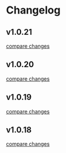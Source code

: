 # Changelog


## v1.0.21

[compare changes](https://github.com/fewangsit/wangsvue/compare/v1.0.20...v1.0.21)

## v1.0.20

[compare changes](https://github.com/fewangsit/wangsvue/compare/v1.0.19...v1.0.20)

## v1.0.19

[compare changes](https://github.com/fewangsit/wangsvue/compare/v1.0.18...v1.0.19)

## v1.0.18

[compare changes](https://github.com/fewangsit/wangsvue/compare/v1.0.17...v1.0.18)

